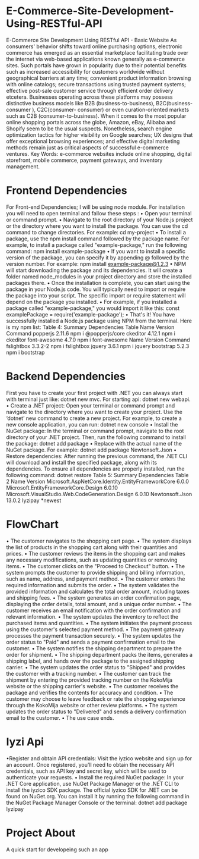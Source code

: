 # E-Commerce-Site-Development-Using-RESTful-API
E-Commerce Site Development Using RESTful API - Basic Website 
As consumers' behavior shifts toward online purchasing options, electronic commerce has emerged as an essential marketplace facilitating trade over the internet via web-based applications known generally as e-commerce sites. Such portals have grown in popularity due to their potential benefits such as increased accessibility for customers worldwide without geographical barriers at any time; convenient product information browsing with online catalogs; secure transactions using trusted payment systems; effective post-sale customer service through efficient order delivery etcetera. Businesses operating across these platforms may possess distinctive business models like B2B (business-to-business), B2C(business- consumer ), C2C(consumer- consumer) or even curation-oriented markets such as C2B (consumer-to-business). When it comes to the most popular online shopping portals across the globe, Amazon, eBay, Alibaba and Shopify seem to be the usual suspects. Nonetheless, search engine optimization tactics for higher visibility on Google searches; UX designs that offer exceptional browsing experiences; and effective digital marketing methods remain just as critical aspects of successful e-commerce ventures.
Key Words: e-commerce websites include online shopping, digital storefront, mobile commerce, payment gateways, and inventory management.

# Frontend Dependencies

For Front-end Dependencies; I will be using node module. For installation you will need to open terminal and fallow these steps : 
•	Open your terminal or command prompt.
•	Navigate to the root directory of your Node.js project or the directory where you want to install the package. You can use the cd command to change directories. For example: cd my-project
•	To install a package, use the npm install command followed by the package name. For example, to install a package called "example-package," run the following command: npm install example-package
•	If you want to install a specific version of the package, you can specify it by appending @ followed by the version number. For example: npm install example-package@1.2.3
•	NPM will start downloading the package and its dependencies. It will create a folder named node_modules in your project directory and store the installed packages there.
•	Once the installation is complete, you can start using the package in your Node.js code. You will typically need to import or require the package into your script. The specific import or require statement will depend on the package you installed.
•	For example, if you installed a package called "example-package," you would import it like this: const examplePackage = require('example-package');
•	That's it! You have successfully installed a Node.js package using NPM from the terminal.
Here is my npm list:
Table 4: Summary Dependencies Table
Name	Version	Command
popperjs	2.11.6	npm i @popperjs/core
ckeditor	4.12.1	npm i ckeditor
font-awesome	4.7.0	npm i font-awesome
Name	Version	Command
fslightbox	3.3.2-2	npm i fslightbox
jquery	3.6.1	npm i jquery
bootstrap	5.2.3	npm i bootstrap

# Backend Dependencies

First you have to create your first project with .NET you can always start with terminal just like: dotnet new mvc. For starting api: dotnet new webapi.
•	Create a .NET project: Open your terminal or command prompt and navigate to the directory where you want to create your project. Use the ‘dotnet’ new command to create a new project. For example, to create a new console application, you can run: dotnet new console
•	Install the NuGet package: In the terminal or command prompt, navigate to the root directory of your .NET project. Then, run the following command to install the package:	dotnet add package <package-name>
•	Replace <package-name> with the actual name of the NuGet package. For example: dotnet add package Newtonsoft.Json
•	Restore dependencies: After running the previous command, the .NET CLI will download and install the specified package, along with its dependencies. To ensure all dependencies are properly installed, run the following command: dotnet restore
Table 5: Summary Dependencies Table 2 
Name	Version
Microsoft.AspNetCore.Identity.EntityFrameworkCore	6.0.0
Microsoft.EntityFrameworkCore.Design	6.0.10
Microsoft.VisualStudio.Web.CodeGeneration.Design	6.0.10
Newtonsoft.Json	13.0.2
Iyzipay	*newest
  

  
  # FlowChart


  
  •	The customer navigates to the shopping cart page.
•	The system displays the list of products in the shopping cart along with their quantities and prices.
•	The customer reviews the items in the shopping cart and makes any necessary modifications, such as updating quantities or removing items.
•	The customer clicks on the "Proceed to Checkout" button.
•	The system prompts the customer to provide shipping and billing information, such as name, address, and payment method.
•	The customer enters the required information and submits the order.
•	The system validates the provided information and calculates the total order amount, including taxes and shipping fees.
•	The system generates an order confirmation page, displaying the order details, total amount, and a unique order number.
•	The customer receives an email notification with the order confirmation and relevant information.
•	The system updates the inventory to reflect the purchased items and quantities.
•	The system initiates the payment process using the customer's selected payment method.
•	The payment gateway processes the payment transaction securely.
•	The system updates the order status to "Paid" and sends a payment confirmation email to the customer.
•	The system notifies the shipping department to prepare the order for shipment.
•	The shipping department packs the items, generates a shipping label, and hands over the package to the assigned shipping carrier.
•	The system updates the order status to "Shipped" and provides the customer with a tracking number.
•	The customer can track the shipment by entering the provided tracking number on the KokoMija website or the shipping carrier's website.
•	The customer receives the package and verifies the contents for accuracy and condition.
•	The customer may choose to leave feedback or rate the shopping experience through the KokoMija website or other review platforms.
•	The system updates the order status to "Delivered" and sends a delivery confirmation email to the customer.
•	The use case ends.

  # Iyzi Api
  
 •Register and obtain API credentials: Visit the iyzico website and sign up for an account. Once registered, you'll need to obtain the necessary API credentials, such as API key and secret key, which will be used to authenticate your requests.
 •	Install the required NuGet package: In your .NET Core application, use NuGet Package Manager or the .NET CLI to install the iyzico SDK package. The official iyzico SDK for .NET can be found on NuGet.org. You can install it by running the following command in the NuGet Package Manager Console or the terminal: dotnet add package Iyzipay

  # Project About
  A quick start for developeing such an app 
  

